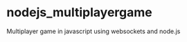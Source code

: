 nodejs_multiplayergame
======================

Multiplayer game in javascript using websockets and node.js